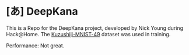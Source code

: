 # [あ] DeepKana

This is a Repo for the DeepKana project, developed by Nick Young during Hack@Home. The [Kuzushiji-MNIST-49](https://github.com/rois-codh/kmnist) dataset was used in training.

Performance: Not great.